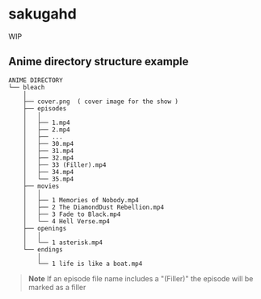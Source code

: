 # sakugahd

WIP

## Anime directory structure example

```
ANIME DIRECTORY
└── bleach
    │
    ├── cover.png  ( cover image for the show )
    ├── episodes
    │   │
    │   ├── 1.mp4
    │   ├── 2.mp4
    │   ├── ...
    │   ├── 30.mp4
    │   ├── 31.mp4
    │   ├── 32.mp4
    │   ├── 33 (Filler).mp4
    │   ├── 34.mp4
    │   └── 35.mp4
    ├── movies
    │   │
    │   ├── 1 Memories of Nobody.mp4
    │   ├── 2 The DiamondDust Rebellion.mp4
    │   ├── 3 Fade to Black.mp4
    │   └── 4 Hell Verse.mp4
    ├── openings
    │   │
    │   └── 1 asterisk.mp4
    └── endings
        │
        └── 1 life is like a boat.mp4
```

> **Note**
> If an episode file name includes a "(Filler)"
> the episode will be marked as a filler
